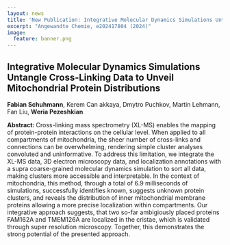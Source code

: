 ```yaml
---
layout: news
title: 'New Publication: Integrative Molecular Dynamics Simulations Untangle Cross-Linking Data to Unveil Mitochondrial Protein Distributions'
excerpt: "Angewandte Chemie, e202417804 (2024)" 
image:
  feature: banner.png
---
```



## Integrative Molecular Dynamics Simulations Untangle Cross-Linking Data to Unveil Mitochondrial Protein Distributions

**Fabian Schuhmann**, Kerem Can akkaya, Dmytro Puchkov, Martin Lehmann, Fan Liu, **Weria Pezeshkian**

<b>Abstract: </b>
Cross-linking mass spectrometry (XL-MS) enables the mapping of protein-protein interactions on the cellular level. When applied to all compartments of mitochondria, the sheer number of cross-links and connections can be overwhelming, rendering simple cluster analyses convoluted and uninformative. To address this limitation, we integrate the XL-MS data, 3D electron microscopy data, and localization annotations with a supra coarse-grained molecular dynamics simulation to sort all data, making clusters more accessible and interpretable. In the context of mitochondria, this method, through a total of 6.9 milliseconds of simulations, successfully identifies known, suggests unknown protein clusters, and reveals the distribution of inner mitochondrial membrane proteins allowing a more precise localization within compartments. Our integrative approach suggests, that two so-far ambigiously placed proteins FAM162A and TMEM126A are localized in the cristae, which is validated through super resolution microscopy. Together, this demonstrates the strong potential of the presented approach.

